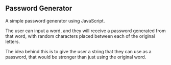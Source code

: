 ## Password Generator

A simple password generator using JavaScript.

The user can input a word, and they will receive a password generated from that word, with random characters placed between each of the original letters.

The idea behind this is to give the user a string that they can use as a password, that would be stronger than just using the original word. 


